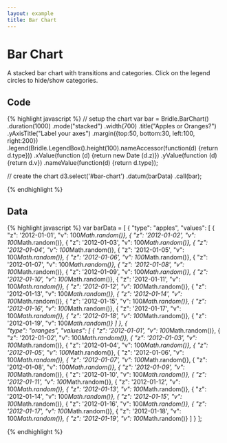 ```yaml
---
layout: example
title: Bar Chart
---
```

# Bar Chart
<div id="bar-chart" class="chartContainer"> </div>
A stacked bar chart with transitions and categories. Click on the legend circles to hide/show categories.

## Code
{% highlight javascript %}
// setup the chart
var bar = Bridle.BarChart()
  .duration(1000) 
  .mode("stacked")
  .width(700)
  .title("Apples or Oranges?")
  .yAxisTitle("Label your axes")
  .margin({top:50, bottom:30, left:100, right:200})
  .legend(Bridle.LegendBox().height(100).nameAccessor(function(d) {return d.type}))
  .xValue(function (d) {return new Date (d.z)})
  .yValue(function (d) {return d.v})
  .nameValue(function(d) {return d.type});

// create the chart
d3.select('#bar-chart')
  .datum(barData)
  .call(bar);



{% endhighlight %}


## Data
{% highlight javascript %}
var barData = [
  {
    "type": "apples",
    "values": [
      { "z": '2012-01-01', "v":  100*Math.random()},
      { "z": '2012-01-02', "v":  100*Math.random()},
      { "z": '2012-01-03', "v":  100*Math.random()},
      { "z": '2012-01-04', "v":  100*Math.random()},
      { "z": '2012-01-05', "v":  100*Math.random()},
      { "z": '2012-01-06', "v":  100*Math.random()},
      { "z": '2012-01-07', "v":  100*Math.random()},
      { "z": '2012-01-08', "v":  100*Math.random()},
      { "z": '2012-01-09', "v":  100*Math.random()},
      { "z": '2012-01-10', "v":  100*Math.random()},
      { "z": '2012-01-11', "v":  100*Math.random()},
      { "z": '2012-01-12', "v":  100*Math.random()},
      { "z": '2012-01-13', "v":  100*Math.random()},
      { "z": '2012-01-14', "v":  100*Math.random()},
      { "z": '2012-01-15', "v":  100*Math.random()},
      { "z": '2012-01-16', "v":  100*Math.random()},
      { "z": '2012-01-17', "v":  100*Math.random()},
      { "z": '2012-01-18', "v":  100*Math.random()},
      { "z": '2012-01-19', "v":  100*Math.random()}
    ]
  },
  {  
    "type": "oranges",
    "values": [
      { "z": '2012-01-01', "v":  100*Math.random()},
      { "z": '2012-01-02', "v":  100*Math.random()},
      { "z": '2012-01-03', "v":  100*Math.random()},
      { "z": '2012-01-04', "v":  100*Math.random()},
      { "z": '2012-01-05', "v":  100*Math.random()},
      { "z": '2012-01-06', "v":  100*Math.random()},
      { "z": '2012-01-07', "v":  100*Math.random()},
      { "z": '2012-01-08', "v":  100*Math.random()},
      { "z": '2012-01-09', "v":  100*Math.random()},
      { "z": '2012-01-10', "v":  100*Math.random()},
      { "z": '2012-01-11', "v":  100*Math.random()},
      { "z": '2012-01-12', "v":  100*Math.random()},
      { "z": '2012-01-13', "v":  100*Math.random()},
      { "z": '2012-01-14', "v":  100*Math.random()},
      { "z": '2012-01-15', "v":  100*Math.random()},
      { "z": '2012-01-16', "v":  100*Math.random()},
      { "z": '2012-01-17', "v":  100*Math.random()},
      { "z": '2012-01-18', "v":  100*Math.random()},
      { "z": '2012-01-19', "v":  100*Math.random()}
    ]
  }
];



{% endhighlight %}

<script type="text/javascript">
var barData = [
  {
    "type": "apples",
    "values": [
      { "z": '2012-01-01', "v":  100*Math.random()},
      { "z": '2012-01-02', "v":  100*Math.random()},
      { "z": '2012-01-03', "v":  100*Math.random()},
      { "z": '2012-01-04', "v":  100*Math.random()},
      { "z": '2012-01-05', "v":  100*Math.random()},
      { "z": '2012-01-06', "v":  100*Math.random()},
      { "z": '2012-01-07', "v":  100*Math.random()},
      { "z": '2012-01-08', "v":  100*Math.random()},
      { "z": '2012-01-09', "v":  100*Math.random()},
      { "z": '2012-01-10', "v":  100*Math.random()},
      { "z": '2012-01-11', "v":  100*Math.random()},
      { "z": '2012-01-12', "v":  100*Math.random()},
      { "z": '2012-01-13', "v":  100*Math.random()},
      { "z": '2012-01-14', "v":  100*Math.random()},
      { "z": '2012-01-15', "v":  100*Math.random()},
      { "z": '2012-01-16', "v":  100*Math.random()},
      { "z": '2012-01-17', "v":  100*Math.random()},
      { "z": '2012-01-18', "v":  100*Math.random()},
      { "z": '2012-01-19', "v":  100*Math.random()}
    ]
  },
  {  
    "type": "oranges",
    "values": [
      { "z": '2012-01-01', "v":  100*Math.random()},
      { "z": '2012-01-02', "v":  100*Math.random()},
      { "z": '2012-01-03', "v":  100*Math.random()},
      { "z": '2012-01-04', "v":  100*Math.random()},
      { "z": '2012-01-05', "v":  100*Math.random()},
      { "z": '2012-01-06', "v":  100*Math.random()},
      { "z": '2012-01-07', "v":  100*Math.random()},
      { "z": '2012-01-08', "v":  100*Math.random()},
      { "z": '2012-01-09', "v":  100*Math.random()},
      { "z": '2012-01-10', "v":  100*Math.random()},
      { "z": '2012-01-11', "v":  100*Math.random()},
      { "z": '2012-01-12', "v":  100*Math.random()},
      { "z": '2012-01-13', "v":  100*Math.random()},
      { "z": '2012-01-14', "v":  100*Math.random()},
      { "z": '2012-01-15', "v":  100*Math.random()},
      { "z": '2012-01-16', "v":  100*Math.random()},
      { "z": '2012-01-17', "v":  100*Math.random()},
      { "z": '2012-01-18', "v":  100*Math.random()},
      { "z": '2012-01-19', "v":  100*Math.random()}
    ]
  }
];

var bar = Bridle.BarChart()
  .duration(1000)
  .mode("stacked") 
  .width(700)
  .title("Apples or Oranges?")
  .yAxisTitle("Label your axes")
  .margin({top:50, bottom:30, left:100, right:200})
  .legend(Bridle.LegendBox().height(100).nameAccessor(function(d) {return d.type}))
  .xValue(function (d) {return new Date (d.z)})
  .yValue(function (d) {return d.v})
  .nameValue(function(d) {return d.type});
d3.select('#bar-chart')
  .datum(barData)
  .call(bar);
</script>